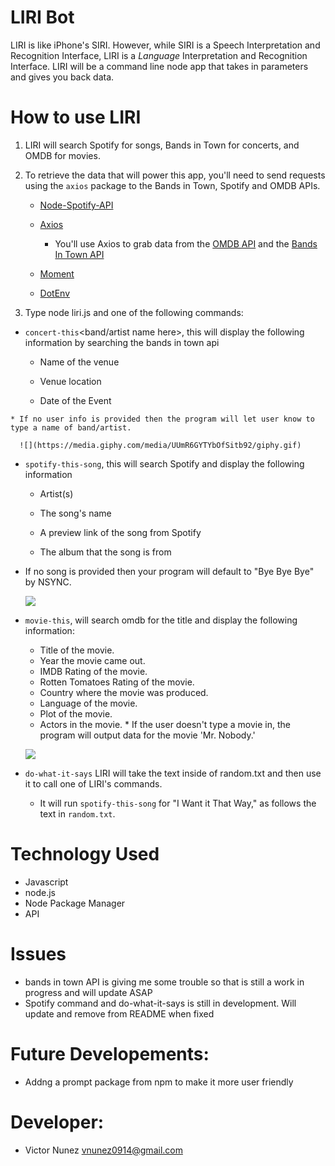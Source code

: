 # LIRI Bot

LIRI is like iPhone's SIRI. However, while SIRI is a Speech Interpretation and Recognition Interface, LIRI is a _Language_ Interpretation and Recognition Interface. LIRI will be a command line node app that takes in parameters and gives you back data.

# How to use LIRI

1. LIRI will search Spotify for songs, Bands in Town for concerts, and OMDB for movies.

2. To retrieve the data that will power this app, you'll need to send requests using the `axios` package to the Bands in Town, Spotify and OMDB APIs.

   * [Node-Spotify-API](https://www.npmjs.com/package/node-spotify-api)

   * [Axios](https://www.npmjs.com/package/axios)

     * You'll use Axios to grab data from the [OMDB API](http://www.omdbapi.com) and the [Bands In Town API](http://www.artists.bandsintown.com/bandsintown-api)

   * [Moment](https://www.npmjs.com/package/moment)

   * [DotEnv](https://www.npmjs.com/package/dotenv)
   
 3. Type node liri.js and one of the following commands:

   * `concert-this`<band/artist name here>, this will display the following information by searching the bands in town api
     * Name of the venue

     * Venue location

     * Date of the Event
    
    * If no user info is provided then the program will let user know to type a name of band/artist.

      ![](https://media.giphy.com/media/UUmR6GYTYbOfSitb92/giphy.gif)

   * `spotify-this-song`<song name here>, this will search Spotify and display the following information
      * Artist(s)

     * The song's name

     * A preview link of the song from Spotify

     * The album that the song is from

   * If no song is provided then your program will default to "Bye Bye Bye" by NSYNC.

        ![](https://media.giphy.com/media/H1jzfFxnzGHZGgASCT/giphy.gif)
   
   * `movie-this`<name of movie here>, will search omdb for the title and display the following information:
       * Title of the movie.
       * Year the movie came out.
       * IMDB Rating of the movie.
       * Rotten Tomatoes Rating of the movie.
       * Country where the movie was produced.
       * Language of the movie.
       * Plot of the movie.
       * Actors in the movie.
    * If the user doesn't type a movie in, the program will output data for the movie 'Mr. Nobody.' 
    
        ![](https://media.giphy.com/media/gFhe56ZlhXsttu4J1X/giphy.gif)
    
   * `do-what-it-says`
   LIRI will take the text inside of random.txt and then use it to call one of LIRI's commands.

     * It will run `spotify-this-song` for "I Want it That Way," as follows the text in `random.txt`. 
 
 # Technology Used
 
* Javascript
* node.js
* Node Package Manager
* API

# Issues

* bands in town API is giving me some trouble so that is still a work in progress and will update ASAP
* Spotify command and do-what-it-says is still in development. Will update and remove from README when fixed


# Future Developements:
* Addng a prompt package from npm to make it more user friendly


# Developer:
* Victor Nunez vnunez0914@gmail.com

